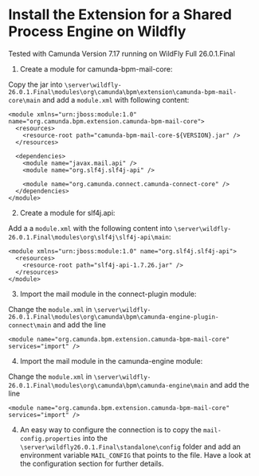 # Install the Extension for a Shared Process Engine on Wildfly

Tested with Camunda Version 7.17 running on WildFly Full 26.0.1.Final

1. Create a module for camunda-bpm-mail-core:

  Copy the jar into `\server\wildfly-26.0.1.Final\modules\org\camunda\bpm\extension\camunda-bpm-mail-core\main` and add a `module.xml` with following content:
  
  ```
  <module xmlns="urn:jboss:module:1.0" name="org.camunda.bpm.extension.camunda-bpm-mail-core">
    <resources>
      <resource-root path="camunda-bpm-mail-core-${VERSION}.jar" />
    </resources>
  
    <dependencies>
      <module name="javax.mail.api" />
      <module name="org.slf4j.slf4j-api" />
      
      <module name="org.camunda.connect.camunda-connect-core" />
    </dependencies>
  </module>
  ```

2. Create a module for slf4j.api:

  Add a a `module.xml` with the following content into `\server\wildfly-26.0.1.Final\modules\org\slf4j\slf4j-api\main`:
  
  ```
  <module xmlns="urn:jboss:module:1.0" name="org.slf4j.slf4j-api">
    <resources>
      <resource-root path="slf4j-api-1.7.26.jar" />
    </resources>
  </module>
  ```

3. Import the mail module in the connect-plugin module:

  Change the `module.xml` in `\server\wildfly-26.0.1.Final\modules\org\camunda\bpm\camunda-engine-plugin-connect\main` and add the line
  
  ```
  <module name="org.camunda.bpm.extension.camunda-bpm-mail-core" services="import" />
  ```
4. Import the mail module in the camunda-engine module:

  Change the `module.xml` in `\server\wildfly-26.0.1.Final\modules\org\camunda\bpm\camunda-engine\main` and add the line
  
  ```
  <module name="org.camunda.bpm.extension.camunda-bpm-mail-core" services="import" />
  ```
  
4. An easy way to configure the connection is to copy the `mail-config.properties` into the `\server\wildfly26.0.1.Final\standalone\config` folder and add an environment variable `MAIL_CONFIG` that points to the file. Have a look at the configuration section for further details.